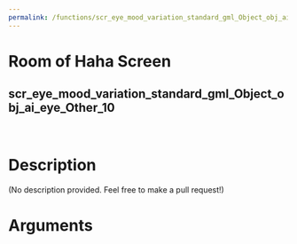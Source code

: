 ```yaml
---
permalink: /functions/scr_eye_mood_variation_standard_gml_Object_obj_ai_eye_Other_10
---
```

# Room of Haha Screen  
## scr_eye_mood_variation_standard_gml_Object_obj_ai_eye_Other_10  
&nbsp;  
# Description  
(No description provided. Feel free to make a pull request!) 
&nbsp;  
# Arguments


